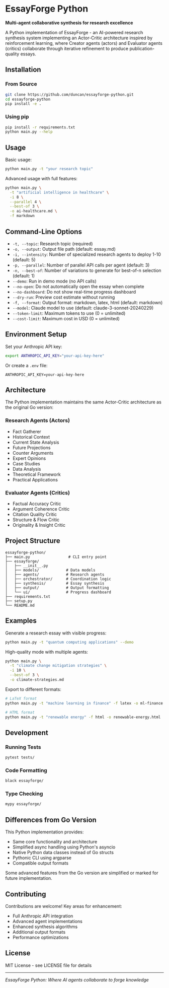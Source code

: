# EssayForge Python

**Multi-agent collaborative synthesis for research excellence**

A Python implementation of EssayForge - an AI-powered research synthesis system implementing an Actor-Critic architecture inspired by reinforcement learning, where Creator agents (actors) and Evaluator agents (critics) collaborate through iterative refinement to produce publication-quality essays.

## Installation

### From Source

```bash
git clone https://github.com/duncan/essayforge-python.git
cd essayforge-python
pip install -e .
```

### Using pip

```bash
pip install -r requirements.txt
python main.py --help
```

## Usage

Basic usage:
```bash
python main.py -t "your research topic"
```

Advanced usage with full features:
```bash
python main.py \
  -t "artificial intelligence in healthcare" \
  -i 8 \
  --parallel 4 \
  --best-of 3 \
  -o ai-healthcare.md \
  -f markdown
```

## Command-Line Options

- `-t, --topic`: Research topic (required)
- `-o, --output`: Output file path (default: essay.md)
- `-i, --intensity`: Number of specialized research agents to deploy 1-10 (default: 5)
- `-p, --parallel`: Number of parallel API calls per agent (default: 3)
- `-n, --best-of`: Number of variations to generate for best-of-n selection (default: 1)
- `--demo`: Run in demo mode (no API calls)
- `--no-open`: Do not automatically open the essay when complete
- `--no-dashboard`: Do not show real-time progress dashboard
- `--dry-run`: Preview cost estimate without running
- `-f, --format`: Output format: markdown, latex, html (default: markdown)
- `--model`: Claude model to use (default: claude-3-sonnet-20240229)
- `--token-limit`: Maximum tokens to use (0 = unlimited)
- `--cost-limit`: Maximum cost in USD (0 = unlimited)

## Environment Setup

Set your Anthropic API key:
```bash
export ANTHROPIC_API_KEY="your-api-key-here"
```

Or create a `.env` file:
```
ANTHROPIC_API_KEY=your-api-key-here
```

## Architecture

The Python implementation maintains the same Actor-Critic architecture as the original Go version:

### Research Agents (Actors)
- Fact Gatherer
- Historical Context
- Current State Analysis
- Future Projections
- Counter Arguments
- Expert Opinions
- Case Studies
- Data Analysis
- Theoretical Framework
- Practical Applications

### Evaluator Agents (Critics)
- Factual Accuracy Critic
- Argument Coherence Critic
- Citation Quality Critic
- Structure & Flow Critic
- Originality & Insight Critic

## Project Structure

```
essayforge-python/
├── main.py                 # CLI entry point
├── essayforge/
│   ├── __init__.py
│   ├── models/            # Data models
│   ├── agents/            # Research agents
│   ├── orchestrator/      # Coordination logic
│   ├── synthesis/         # Essay synthesis
│   ├── output/            # Output formatting
│   └── ui/                # Progress dashboard
├── requirements.txt
├── setup.py
└── README.md
```

## Examples

Generate a research essay with visible progress:
```bash
python main.py -t "quantum computing applications" --demo
```

High-quality mode with multiple agents:
```bash
python main.py \
  -t "climate change mitigation strategies" \
  -i 10 \
  --best-of 3 \
  -o climate-strategies.md
```

Export to different formats:
```bash
# LaTeX format
python main.py -t "machine learning in finance" -f latex -o ml-finance.tex

# HTML format
python main.py -t "renewable energy" -f html -o renewable-energy.html
```

## Development

### Running Tests
```bash
pytest tests/
```

### Code Formatting
```bash
black essayforge/
```

### Type Checking
```bash
mypy essayforge/
```

## Differences from Go Version

This Python implementation provides:
- Same core functionality and architecture
- Simplified async handling using Python's asyncio
- Native Python data classes instead of Go structs
- Pythonic CLI using argparse
- Compatible output formats

Some advanced features from the Go version are simplified or marked for future implementation.

## Contributing

Contributions are welcome! Key areas for enhancement:
- Full Anthropic API integration
- Advanced agent implementations
- Enhanced synthesis algorithms
- Additional output formats
- Performance optimizations

## License

MIT License - see LICENSE file for details

---

*EssayForge Python: Where AI agents collaborate to forge knowledge*